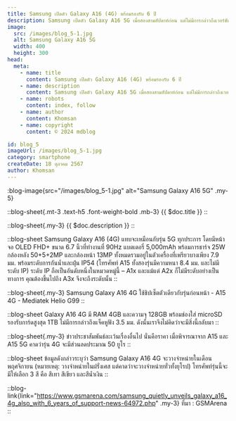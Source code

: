 ```yaml
---
title: Samsung เปิดตัว Galaxy A16 (4G) พร้อมรองรับ 6 ปี
description: Samsung เปิดตัว Galaxy A16 5G เมื่อสองสามสัปดาห์ก่อน แต่ไม่มีการกล่าวถึงเวอร์ชัน 4G ซึ่งตอนนี้ก็เป็นทางการแล้ว เนื่องจาก Samsung France โพสต์ข่าวประชาสัมพันธ์ที่เรียก Galaxy A16 และ Galaxy A16 5G ว่าเป็น "สมาร์ทโฟนที่ยืนหยัดผ่านการทดสอบของกาลเวลา" เนื่องจากทั้งสองรุ่นจะได้รับการสนับสนุนเป็นเวลา 6 ปี ซึ่งรวมถึงการอัปเดตระบบปฏิบัติการและแพตช์ความปลอดภัย
image:
  src: /images/blog_5-1.jpg
  alt: Samsung Galaxy A16 5G
  width: 400
  height: 300
head:
  meta:
    - name: title
      content: Samsung เปิดตัว Galaxy A16 (4G) พร้อมรองรับ 6 ปี
    - name: description
      content: Samsung เปิดตัว Galaxy A16 5G เมื่อสองสามสัปดาห์ก่อน แต่ไม่มีการกล่าวถึงเวอร์ชัน 4G ซึ่งตอนนี้ก็เป็นทางการแล้ว เนื่องจาก Samsung France โพสต์ข่าวประชาสัมพันธ์ที่เรียก Galaxy A16 และ Galaxy A16 5G ว่าเป็น "สมาร์ทโฟนที่ยืนหยัดผ่านการทดสอบของกาลเวลา" เนื่องจากทั้งสองรุ่นจะได้รับการสนับสนุนเป็นเวลา 6 ปี ซึ่งรวมถึงการอัปเดตระบบปฏิบัติการและแพตช์ความปลอดภัย
    - name: robots
      content: index, follow
    - name: author
      content: Khomsan
    - name: copyright
      content: © 2024 mdblog

id: blog_5
imageUrl: /images/blog_5-1.jpg
category: smartphone
createDate: 18 ตุลาคม 2567
author: Khomsan
---
```


:blog-image{src="/images/blog_5-1.jpg" alt="Samsung Galaxy A16 5G" .my-5}

::blog-sheet{.mt-3 .text-h5 .font-weight-bold .mb-3}
{{ $doc.title }}
::

::blog-sheet{.my-3}
{{ $doc.description }}
::

::blog-sheet
Samsung Galaxy A16 (4G) แทบจะเหมือนกับรุ่น 5G ทุกประการ โดยมีหน้าจอ OLED FHD+ ขนาด 6.7 นิ้วที่ทำงานที่ 90Hz แบตเตอรี่ 5,000mAh พร้อมการชาร์จ 25W กล้องหลัง 50+5+2MP และกล้องหน้า 13MP ทั้งหมดรวมอยู่ในตัวเครื่องที่เพรียวบางเพียง 7.9 มม. พร้อมระดับการกันน้ำและฝุ่น IP54 (โทรศัพท์ A15 ทั้งสองรุ่นมีความหนา 8.4 มม. และไม่มีระดับ IP) ระดับ IP ถือเป็นอันดับหนึ่งในหมวดหมู่นี้ – A1x และแม้แต่ A2x ก็ไม่มีระดับอย่างเป็นทางการ คุณต้องขึ้นไปถึง A3x จึงจะถึงระดับนั้น
::

::blog-sheet{.my-3}
Samsung Galaxy A16 4G ใช้ชิปเซ็ตตัวเดียวกับรุ่นก่อนหน้า - A15 4G - Mediatek Helio G99
::

::blog-sheet
Galaxy A16 4G มี RAM 4GB และความจุ 128GB พร้อมช่องใส่ microSD รองรับการ์ดสูงสุด 1TB ไม่มีการกล่าวถึงแจ็คหูฟัง 3.5 มม. ดังนั้นเราจึงไม่คิดว่าจะมีสิ่งนี้กลับมา
::

::blog-sheet{.my-3}
ข่าวประชาสัมพันธ์ละเว้นเรื่องอื่นไป นั่นคือราคา เมื่อพิจารณาจาก A15 และ A15 5G คาดว่ารุ่น 4G จะมีส่วนลดประมาณ 50 ยูโร
::

::blog-sheet
ข้อมูลดังกล่าวระบุว่า Samsung Galaxy A16 4G จะวางจำหน่ายในเดือนพฤศจิกายน (หมายเหตุ: วางจำหน่ายในฝรั่งเศส แต่คาดว่าจะวางจำหน่ายทั่วทั้งยุโรป) โทรศัพท์รุ่นนี้จะมีให้เลือก 3 สี คือ สีเทา สีเขียว และสีน้ำเงิน
::

::blog-link{link="https://www.gsmarena.com/samsung_quietly_unveils_galaxy_a16_4g_also_with_6_years_of_support-news-64972.php" .my-3}
ที่มา : GSMArena
::
